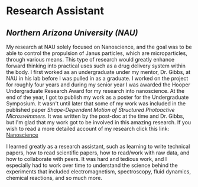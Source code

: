 # Research Assistant 
## _Northern Arizona University (NAU)_

My research at NAU solely focused on Nanoscience, and the goal was to be able to control the propulsion of Janus particles, which are microparticles, through various means. This type of research would greatly enhance forward thinking into practical uses such as a drug delivery system within the body. I first worked as an undergraduate under my mentor, Dr. Gibbs, at NAU in his lab before I was pulled in as a graduate. I worked on the project for roughly four years and during my senior year I was awarded the Hooper Undergraduate Research Award for my research into nanoscience. At the end of the year, I got to publish my work as a poster for the Undergraduate Symposium. It wasn't until later that some of my work was included in the published paper _Shape-Dependent Motion of Structured Photoactive Microswimmers_. It was written by the post-doc at the time and Dr. Gibbs, but I'm glad that my work got to be involved in this amazing research. If you wish to read a more detailed account of my research click this link: [Nanoscience](./nano.md)

I learned greatly as a research assistant, such as learning to write technical papers, how to read scientific papers, how to read/work with raw data, and how to collaborate with peers. It was hard and tedious work, and I especially had to work over time to understand the science behind the experiments that included electromagnetism, spectroscopy, fluid dynamics, chemical reactions, and so much more. 


